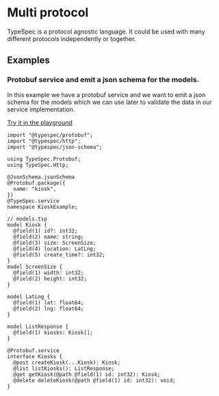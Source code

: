 # Multi protocol

TypeSpec is a protocol agnostic language. It could be used with many different protocols independently or together.

## Examples

### Protobuf service and emit a json schema for the models.

In this example we have a protobuf service and we want to emit a json schema for the models which we can use later to validate the data in our service implementation.

[Try it in the playground](/playground)

```tsp
import "@typespec/protobuf";
import "@typespec/http";
import "@typespec/json-schema";

using TypeSpec.Protobuf;
using TypeSpec.Http;

@JsonSchema.jsonSchema
@Protobuf.package({
  name: "kiosk",
})
@TypeSpec.service
namespace KioskExample;

// models.tsp
model Kiosk {
  @field(1) id?: int32;
  @field(2) name: string;
  @field(3) size: ScreenSize;
  @field(4) location: LatLng;
  @field(5) create_time?: int32;
}
model ScreenSize {
  @field(1) width: int32;
  @field(2) height: int32;
}

model LatLng {
  @field(1) lat: float64;
  @field(2) lng: float64;
}

model ListResponse {
  @field(1) kiosks: Kiosk[];
}

@Protobuf.service
interface Kiosks {
  @post createKiosk(...Kiosk): Kiosk;
  @list listKiosks(): ListResponse;
  @get getKiosk(@path @field(1) id: int32): Kiosk;
  @delete deleteKiosk(@path @field(1) id: int32): void;
}
```
